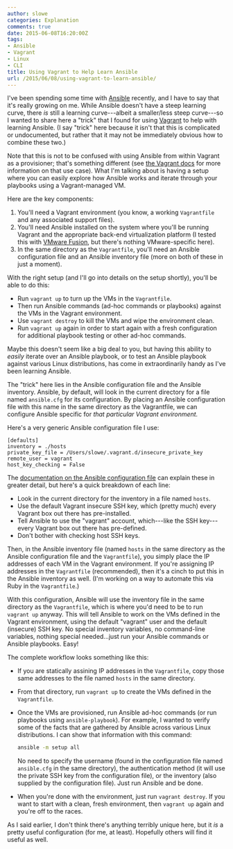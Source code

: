 ```yaml
---
author: slowe
categories: Explanation
comments: true
date: 2015-06-08T16:20:00Z
tags:
- Ansible
- Vagrant
- Linux
- CLI
title: Using Vagrant to Help Learn Ansible
url: /2015/06/08/using-vagrant-to-learn-ansible/
---
```


I've been spending some time with [Ansible][link-1] recently, and I have to say that it's really growing on me. While Ansible doesn't have a steep learning curve, there _is_ still a learning curve---albeit a smaller/less steep curve---so I wanted to share here a "trick" that I found for using [Vagrant][link-2] to help with learning Ansible. (I say "trick" here because it isn't that this is complicated or undocumented, but rather that it may not be immediately obvious how to combine these two.)

Note that this is not to be confused with using Ansible from within Vagrant as a provisioner; that's something different (see [the Vagrant docs][link-3] for more information on that use case). What I'm talking about is having a setup where you can easily explore how Ansible works and iterate through your playbooks using a Vagrant-managed VM.

Here are the key components:

1. You'll need a Vagrant environment (you know, a working `Vagrantfile` and any associated support files).
2. You'll need Ansible installed on the system where you'll be running Vagrant and the appropriate back-end virtualization platform (I tested this with [VMware Fusion][link-4], but there's nothing VMware-specific here).
3. In the same directory as the `Vagrantfile`, you'll need an Ansible configuration file and an Ansible inventory file (more on both of these in just a moment).

With the right setup (and I'll go into details on the setup shortly), you'll be able to do this:

* Run `vagrant up` to turn up the VMs in the `Vagrantfile`.
* Then run Ansible commands (ad-hoc commands or playbooks) against the VMs in the Vagrant environment.
* Use `vagrant destroy` to kill the VMs and wipe the environment clean.
* Run `vagrant up` again in order to start again with a fresh configuration for additional playbook testing or other ad-hoc commands.

Maybe this doesn't seem like a big deal to you, but having this ability to _easily_ iterate over an Ansible playbook, or to test an Ansible playbook against various Linux distributions, has come in extraordinarily handy as I've been learning Ansible.

The "trick" here lies in the Ansible configuration file and the Ansible inventory. Ansible, by default, will look in the current directory for a file named `ansible.cfg` for its configuration. By placing an Ansible configuration file with this name in the same directory as the Vagrantfile, we can configure Ansible specific for _that particular Vagrant environment._

Here's a very generic Ansible configuration file I use:

```text
[defaults]
inventory = ./hosts
private_key_file = /Users/slowe/.vagrant.d/insecure_private_key
remote_user = vagrant
host_key_checking = False
```

The [documentation on the Ansible configuration file][link-5] can explain these in greater detail, but here's a quick breakdown of each line:

* Look in the current directory for the inventory in a file named `hosts`.
* Use the default Vagrant insecure SSH key, which (pretty much) every Vagrant box out there has pre-installed.
* Tell Ansible to use the "vagrant" account, which---like the SSH key---every Vagrant box out there has pre-defined.
* Don't bother with checking host SSH keys.

Then, in the Ansible inventory file (named `hosts` in the same directory as the Ansible configuration file and the `Vagrantfile`), you simply place the IP addresses of each VM in the Vagrant environment. If you're assigning IP addresses in the `Vagrantfile` (recommended), then it's a cinch to put this in the Ansible inventory as well. (I'm working on a way to automate this via Ruby in the `Vagrantfile`.)

With this configuration, Ansible will use the inventory file in the same directory as the `Vagrantfile`, which is where you'd need to be to run `vagrant up` anyway. This will tell Ansible to work on the VMs defined in the Vagrant environment, using the default "vagrant" user and the default (insecure) SSH key. No special inventory variables, no command-line variables, nothing special needed...just run your Ansible commands or Ansible playbooks. Easy!

The complete workflow looks something like this:

* If you are statically assining IP addresses in the `Vagrantfile`, copy those same addresses to the file named `hosts` in the same directory.
* From that directory, run `vagrant up` to create the VMs defined in the `Vagrantfile`.
* Once the VMs are provisioned, run Ansible ad-hoc commands (or run playbooks using `ansible-playbook`). For example, I wanted to verify some of the facts that are gathered by Ansible across various Linux distributions. I can show that information with this command:

    ```sh
    ansible -m setup all
    ```

    No need to specify the username (found in the configuration file named `ansible.cfg` in the same directory), the authentication method (it will use the private SSH key from the configuration file), or the inventory (also supplied by the configuration file). Just run Ansible and be done.
* When you're done with the environment, just run `vagrant destroy`. If you want to start with a clean, fresh environment, then `vagrant up` again and you're off to the races.

As I said earlier, I don't think there's anything terribly unique here, but it _is_ a pretty useful configuration (for me, at least). Hopefully others will find it useful as well.

[link-1]: http://www.ansible.com/home
[link-2]: https://www.vagrantup.com
[link-3]: https://docs.vagrantup.com/v2/provisioning/ansible.html
[link-4]: http://www.vmware.com/products/fusion/
[link-5]: http://docs.ansible.com/intro_configuration.html
